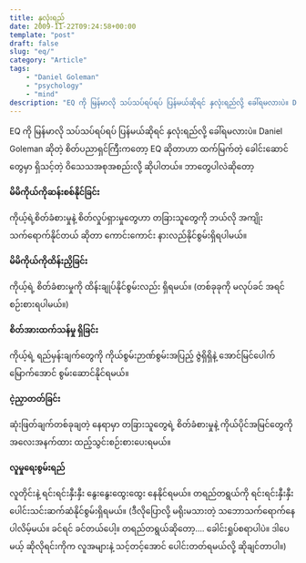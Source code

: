 ```yaml
---
title: နှလုံးရည်
date: 2009-11-22T09:24:58+00:00
template: "post"  
draft: false  
slug: "eq/"  
category: "Article"
tags:
    - "Daniel Goleman"
    - "psychology"
    - "mind"
description: "EQ ကို မြန်မာလို သပ်သပ်ရပ်ရပ် ပြန်မယ်ဆိုရင် နှလုံးရည်လို့ ခေါ်ရမလားပဲ။ Daniel Goleman ဆိုတဲ့ စိတ်ပညာရှင်ကြီးကတော့ EQ ဆိုတာဟာ ထက်မြက်တဲ့ ခေါင်းဆောင်တွေမှာ ရှိသင့်တဲ့ ဝိသေသအစုအစည်းလို့ ဆိုပါတယ်။"
---
```

EQ ကို မြန်မာလို သပ်သပ်ရပ်ရပ် ပြန်မယ်ဆိုရင် နှလုံးရည်လို့ ခေါ်ရမလားပဲ။ Daniel Goleman ဆိုတဲ့ စိတ်ပညာရှင်ကြီးကတော့ EQ ဆိုတာဟာ ထက်မြက်တဲ့ ခေါင်းဆောင်တွေမှာ ရှိသင့်တဲ့ ဝိသေသအစုအစည်းလို့ ဆိုပါတယ်။ ဘာတွေပါလဲဆိုတော့

**မိမိကိုယ်ကိုဆန်းစစ်နိုင်ခြင်း**

ကိုယ့်ရဲ့စိတ်ခံစားမှုနဲ့ စိတ်လှုပ်ရှားမှုတွေဟာ တခြားသူတွေကို ဘယ်လို အကျိုးသက်ရောက်နိုင်တယ် ဆိုတာ ကောင်းကောင်း နားလည်နိုင်စွမ်းရှိရပါမယ်။

**မိမိကိုယ်ကိုထိန်းညှိခြင်း**

ကိုယ့်ရဲ့ စိတ်ခံစားမှုကို ထိန်းချုပ်နိုင်စွမ်းလည်း ရှိရမယ်။ (တစ်ခုခုကို မလုပ်ခင် အရင် စဉ်းစားရပါမယ်။)

**စိတ်အားထက်သန်မှု ရှိခြင်း**

ကိုယ့်ရဲ့ ရည်မှန်းချက်တွေကို ကိုယ်စွမ်းဉာဏ်စွမ်းအပြည့် ဇွဲရှိရှိနဲ့ အောင်မြင်ပေါက်မြောက်အောင် စွမ်းဆောင်နိုင်ရမယ်။

**ငဲ့ညှာတတ်ခြင်း**

ဆုံးဖြတ်ချက်တစ်ခုချတဲ့ နေရာမှာ တခြားသူတွေရဲ့ စိတ်ခံစားမှုနဲ့ ကိုယ်ပိုင်အမြင်တွေကို အလေးအနက်ထား ထည့်သွင်းစဉ်းစားပေးရမယ်။

**လူမှုရေးစွမ်းရည်**

လူတိုင်းနဲ့ ရင်းရင်းနှီးနှီး နွေးနွေးထွေးထွေး နေနိုင်ရမယ်။ တရည်တရွယ်ကို ရင်းရင်းနှီးနှီး ပေါင်းသင်းဆက်ဆံနိုင်စွမ်းရှိရမယ်။ (ဒီလိုပြောလို့ မရိုးမသားတဲ့ သဘောသက်ရောက်နေပါလိမ့်မယ်။ ခင်ရင် ခင်တယ်ပေါ့။ တရည်တရွယ်ဆိုတော့…. ခေါင်းရှုပ်စရာပါပဲ။ ဒါပေမယ့် ဆိုလိုရင်းကိုက လူအများနဲ့ သင့်တင့်အောင် ပေါင်းတတ်ရမယ်လို့ ဆိုချင်တာပါ။)